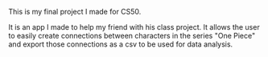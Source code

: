 This is my final project I made for CS50.

It is an app I made to help my friend with his class project. It allows the user to easily create connections between characters in the series "One Piece" and export those connections as a csv to be used for data analysis.